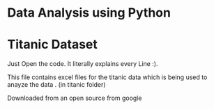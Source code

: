 # Data Analysis using Python 

# Titanic Dataset 
Just Open the code. It literally explains every Line :).

This file contains excel files for the titanic data which is being used to anayze the data . 
(in titanic folder)

Downloaded from an open source from google
